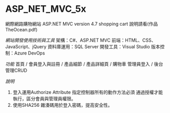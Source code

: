 # ASP_NET_MVC_5x

網際網路購物網站
ASP.NET MVC version 4.7 shopping cart 
說明請看(作品TheOcean.pdf)

*網站開發使用技術與工具*
架構：C#、ASP.NET MVC
前端：HTML、CSS、JavaScript、jQuery
資料庫運用：SQL Server
開發工具：Visual Studio 版本控制：Azure DevOps


*功能*
首頁 / 會員登入與註冊 / 產品細節 / 產品詳細頁 / 購物車
管理員登入 / 後台管理CRUD

*說明*
1. 登入運用Authorize Attribute 指定控制器所有的動作方法必須
通過授權才能執行，區分會員與管理員權限。
2. 使用SHA256 雜湊碼用於登入密碼，提高安全性。

